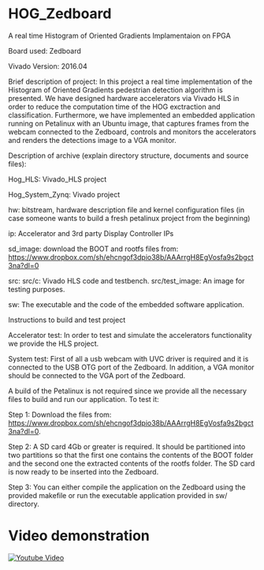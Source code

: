 # HOG_Zedboard
A real time Histogram of Oriented Gradients Implamentaion on FPGA

Board used: Zedboard

Vivado Version: 2016.04

Brief description of project: In this project a real time implementation of 
the Histogram of Oriented Gradients pedestrian detection algorithm is presented. 
We have designed hardware accelerators via Vivado HLS in order to reduce the 
computation time of the HOG exctraction and classification. Furthermore, we 
have implemented an embedded application running on Petalinux with an Ubuntu 
image, that captures frames from the webcam connected to the Zedboard, controls
and monitors the accelerators and renders the detections image to a VGA monitor.

Description of archive (explain directory structure, documents and source files):

Hog_HLS: Vivado_HLS project

Hog_System_Zynq: Vivado project

hw: bitstream, hardware description file and kernel configuration files 
(in case someone wants to build a fresh petalinux project from the beginning)

ip: Accelerator and 3rd party Display Controller IPs

sd_image: download the BOOT and rootfs files from: https://www.dropbox.com/sh/ehcngof3dpio38b/AAArrgH8EgVosfa9s2bgct3na?dl=0  

src:
	src/c: Vivado HLS code and testbench.
	src/test_image: An image for testing purposes.
	
sw: The executable and the code of the embedded software application.

Instructions to build and test project

Accelerator test: In order to test and simulate the accelerators functionality
we provide the HLS project.

System test: First of all a usb webcam with UVC driver is required and it is 
connected to the USB OTG port of the Zedboard. In addition, a VGA monitor should 
be connected to the VGA port of the Zedboard.    

A build of the Petalinux is not required since we provide all the necessary files 
to build and run our application. To test it:

Step 1: Download the files from: https://www.dropbox.com/sh/ehcngof3dpio38b/AAArrgH8EgVosfa9s2bgct3na?dl=0. 

Step 2: A SD card 4Gb or greater is required. It should be partitioned into two 
partitions so that the first one contains the contents of the BOOT folder and the 
second one the extracted contents of the rootfs folder. The SD card is now ready 
to be inserted into the Zedboard.

Step 3: You can either compile the application on the Zedboard using the provided 
makefile or run the executable application provided in sw/ directory.

# Video demonstration

[![Youtube Video](https://img.youtube.com/vi/watch?v=iZMuou-autA/0.jpg)](https://www.youtube.com/watch?v=iZMuou-autA)


